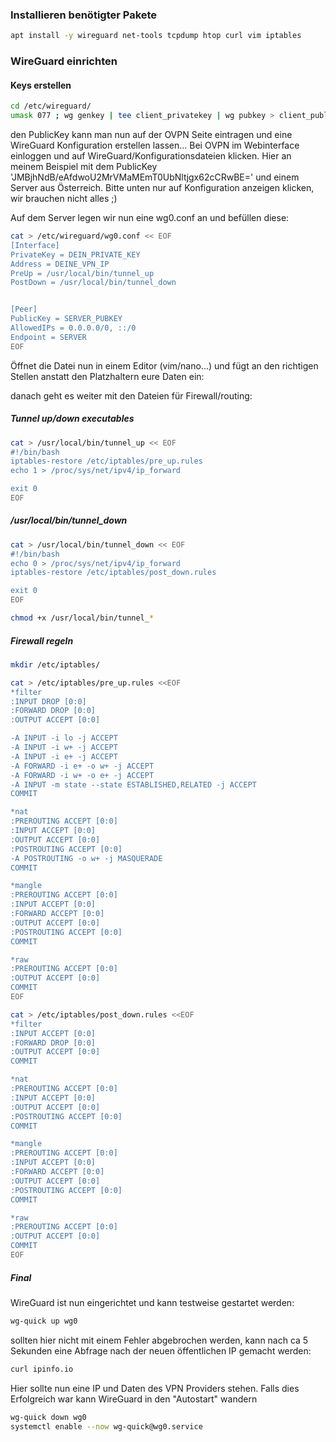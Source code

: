 ### Installieren benötigter Pakete
```bash
apt install -y wireguard net-tools tcpdump htop curl vim iptables
```

### WireGuard einrichten

#### Keys erstellen


```bash
cd /etc/wireguard/
umask 077 ; wg genkey | tee client_privatekey | wg pubkey > client_publickey ; echo "privkey: `cat client_privatekey`" ; echo "pubkey: `cat client_publickey`" 
```

den PublicKey kann man nun auf der OVPN Seite eintragen und eine WireGuard Konfiguration erstellen lassen...
Bei OVPN im Webinterface einloggen und auf WireGuard/Konfigurationsdateien klicken. Hier an meinem Beispiel mit dem PublicKey 'JMBjhNdB/eAfdwoU2MrVMaMEmT0UbNltjgx62cCRwBE=' und einem Server aus Österreich. Bitte unten nur auf Konfiguration anzeigen klicken, wir brauchen nicht alles ;)


Auf dem Server legen wir nun eine wg0.conf an und befüllen diese:

```bash
cat > /etc/wireguard/wg0.conf << EOF
[Interface]
PrivateKey = DEIN_PRIVATE_KEY
Address = DEINE_VPN_IP
PreUp = /usr/local/bin/tunnel_up
PostDown = /usr/local/bin/tunnel_down


[Peer]
PublicKey = SERVER_PUBKEY
AllowedIPs = 0.0.0.0/0, ::/0
Endpoint = SERVER
EOF
```

Öffnet die Datei nun in einem Editor (vim/nano...) und fügt an den richtigen Stellen anstatt den Platzhaltern eure Daten ein:

danach geht es weiter mit den Dateien für Firewall/routing:



##### Tunnel up/down executables
```bash
cat > /usr/local/bin/tunnel_up << EOF
#!/bin/bash
iptables-restore /etc/iptables/pre_up.rules
echo 1 > /proc/sys/net/ipv4/ip_forward

exit 0
EOF
```
##### /usr/local/bin/tunnel_down
```bash
cat > /usr/local/bin/tunnel_down << EOF
#!/bin/bash
echo 0 > /proc/sys/net/ipv4/ip_forward
iptables-restore /etc/iptables/post_down.rules

exit 0
EOF
```

```bash
chmod +x /usr/local/bin/tunnel_*
```

##### Firewall regeln

```bash
mkdir /etc/iptables/
```

```bash
cat > /etc/iptables/pre_up.rules <<EOF
*filter
:INPUT DROP [0:0]
:FORWARD DROP [0:0]
:OUTPUT ACCEPT [0:0]

-A INPUT -i lo -j ACCEPT
-A INPUT -i w+ -j ACCEPT
-A INPUT -i e+ -j ACCEPT
-A FORWARD -i e+ -o w+ -j ACCEPT
-A FORWARD -i w+ -o e+ -j ACCEPT
-A INPUT -m state --state ESTABLISHED,RELATED -j ACCEPT
COMMIT

*nat
:PREROUTING ACCEPT [0:0]
:INPUT ACCEPT [0:0]
:OUTPUT ACCEPT [0:0]
:POSTROUTING ACCEPT [0:0]
-A POSTROUTING -o w+ -j MASQUERADE
COMMIT

*mangle
:PREROUTING ACCEPT [0:0]
:INPUT ACCEPT [0:0]
:FORWARD ACCEPT [0:0]
:OUTPUT ACCEPT [0:0]
:POSTROUTING ACCEPT [0:0]
COMMIT

*raw
:PREROUTING ACCEPT [0:0]
:OUTPUT ACCEPT [0:0]
COMMIT
EOF
```

```bash
cat > /etc/iptables/post_down.rules <<EOF
*filter
:INPUT ACCEPT [0:0]
:FORWARD DROP [0:0]
:OUTPUT ACCEPT [0:0]
COMMIT

*nat
:PREROUTING ACCEPT [0:0]
:INPUT ACCEPT [0:0]
:OUTPUT ACCEPT [0:0]
:POSTROUTING ACCEPT [0:0]
COMMIT

*mangle
:PREROUTING ACCEPT [0:0]
:INPUT ACCEPT [0:0]
:FORWARD ACCEPT [0:0]
:OUTPUT ACCEPT [0:0]
:POSTROUTING ACCEPT [0:0]
COMMIT

*raw
:PREROUTING ACCEPT [0:0]
:OUTPUT ACCEPT [0:0]
COMMIT
EOF
```

##### Final
WireGuard ist nun eingerichtet und kann testweise gestartet werden: 
```bash
wg-quick up wg0
```
sollten hier nicht mit einem Fehler abgebrochen werden, kann nach ca 5 Sekunden eine Abfrage nach der neuen öffentlichen IP gemacht werden: 

```bash
curl ipinfo.io
```
Hier sollte nun eine IP und Daten des VPN Providers stehen.
Falls dies Erfolgreich war kann WireGuard in den "Autostart" wandern

```bash
wg-quick down wg0
systemctl enable --now wg-quick@wg0.service
```

